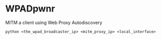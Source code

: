 WPADpwnr
========

MITM a client using Web Proxy Autodiscovery

```python <the_wpad_broadcaster_ip> <mitm_proxy_ip> <local_interface>```
